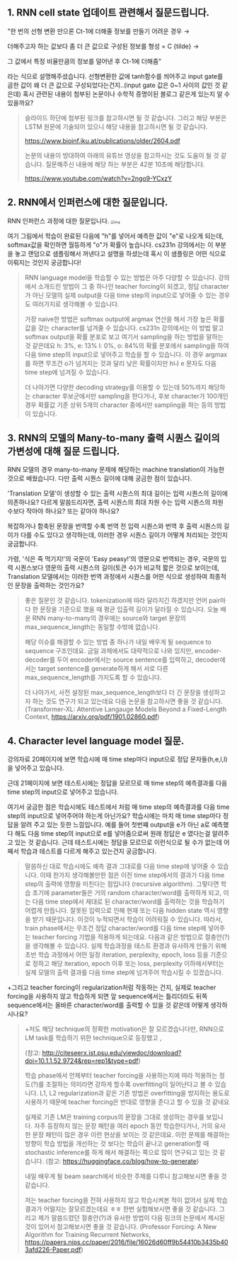 ## 1. RNN cell state 업데이트 관련해서 질문드립니다.

"한 번의 선형 변환 만으론 Ct-1에 더해줄 정보를 만들기 어려운 경우 →

더해주고자 하는 값보다 좀 더 큰 값으로 구성된 정보를 형성 = C {tilde} →

그 값에서 특정 비율만큼의 정보를 덜어낸 후 Ct-1에 더해줌"

라는 식으로 설명해주셨습니다. 선형변환한 값에 tanh함수를 씌어주고 input gate를 곱한 값이 왜 더 큰 값으로 구성되었다는건지..(input gate 값은 0~1 사이의 값인 것 같은데) 혹시 관련된 내용이 첨부된 논문이나 수학적 증명이된 블로그 같은게 있는지 알 수 있을까요?



> 슬라이드 하단에 첨부된 링크를 참고하시면 될 것 같습니다. 그리고 해당 부분은 LSTM 원문에 기술되어 있으니 해당 내용을 참고하시면 될 것 같습니다.
>
> https://www.bioinf.jku.at/publications/older/2604.pdf
>
> 
>
> 논문의 내용이 방대하여 아래의 유튜브 영상을 참고하시는 것도 도움이 될 것 같습니다.
> 질문해주신 내용에 해당 하는 부분은 42분 10초에 해당합니다.
>
> https://www.youtube.com/watch?v=2ngo9-YCxzY



## 2. RNN에서 인퍼런스에 대한 질문입니다.

RNN 인퍼런스 과정에 대한 질문입니다.
<img src="https://cphinf.pstatic.net/mooc/20210216_292/1613474937301Gttut_PNG/mceclip0.png" alt="img" style="zoom: 50%;" />

여기 그림에서 학습이 완료된 다음에 "h"를 넣어서 예측한 값이 "e"로 나오게 되는데, softmax값을 확인하면 월등하게 "o"가 확률이 높습니다. cs231n 강의에서는 이 부분을 놓고 랜덤으로 샘플링해서 꺼낸다고 설명을 하셨는데 혹시 이 샘플링은 어떤 식으로 이뤄지는 것인지 궁금합니다! 



>RNN language model을 학습할 수 있는 방법은 아주 다양할 수 있습니다. 강의에서 소개드린 방법이 그 중 하나인 teacher forcing이 되겠고, 정답 character가 아닌 모델의 실제 output을 다음 time step의 input으로 넣어줄 수 있는 경우도 여러가지로 생각해볼 수 있습니다.
>
>가장 naive한 방법은 softmax output에 argmax 연산을 해서 가장 높은 확률 값을 갖는 character를 넘겨줄 수 있습니다. cs231n 강의에서는 이 방법 말고 softmax output을 확률 분포로 보고 여기서 sampling을 하는 방법을 말하는 것 같은데요 h: 3%, e: 13% l: 0%, o: 84%의 확률 분포에서 sampling을 하여 다음 time step의 input으로 넣어주고 학습을 할 수 있습니다. 이 경우 argmax를 하면 무조건 o가 넘겨지는 것과 달리 낮은 확률이지만 h나 e 문자도 다음 time step에 넘겨질 수 있습니다.
>
>더 나아가면 다양한 decoding strategy를 이용할 수 있는데 50%까지 해당하는 character 후보군에서만 sampling을 한다거나, 후보 character가 100개인 경우 확률값 기준 상위 5개의 character 중에서만 sampling을 하는 등의 방법이 있습니다.



## 3. RNN의 모델의 Many-to-many 출력 시퀀스 길이의 가변성에 대해 질문 드립니다.

RNN 모델의 경우 many-to-many 문제에 해당하는 machine translation이 가능한 것으로 배웠습니다. 다만 출력 시퀀스 길이에 대해 궁금한 점이 있습니다.

'Translation 모델'이 생성할 수 있는 출력 시퀀스의 최대 길이는 입력 시퀀스의 길이에 의존하나요? 다르게 말씀드리자면, 출력 시퀀스의 최대 차원 수는 입력 시퀀스의 차원 수보다 작아야 하나요? 또는 같아야 하나요?

복잡하거나 함축된 문장을 번역할 수록 번역 전 입력 시퀀스와 번역 후 출력 시퀀스의 길이가 다를 수도 있다고 생각하는데, 이러한 경우 시퀀스 길이가 어떻게 처리되는 것인지 궁금합니다.

가령, '식은 죽 먹기지!'의 국문이 'Easy peasy!'의 영문으로 번역되는 경우, 국문의 입력 시퀀스보다 영문의 출력 시퀀스의 길이(토큰 수)가 비교적 짧은 것으로 보이는데, Translation 모델에서는 이러한 번역 과정에서 시퀀스를 어떤 식으로 생성하여 최종적인 문장을 출력하는 것인가요?



> 좋은 질문인 것 같습니다.
> tokenization에 따라 달라지긴 하겠지만 언어 pair마다 한 문장을 기준으로 했을 때 평균 입출력 길이가 달라질 수 있습니다. 오늘 배운 RNN many-to-many의 경우에는 source와 target 문장의 max_sequence_length는 동일할 수밖에 없습니다.
>
> 해당 이슈를 해결할 수 있는 방법 중 하나가 내일 배우게 될 sequence to sequence 구조인데요. 금일 과제에서도 대략적으로 나와 있지만, encoder-decoder를 두어 encoder에서는 source sentence를 입력하고, decoder에서는 target sentence를 generate하게 해서 서로 다른 max_sequence_length를 가지도록 할 수 있습니다.
>
> 더 나아가서, 사전 설정된 max_sequence_length보다 더 긴 문장을 생성하고자 하는 것도 연구가 되고 있는데요 다음 논문을 참고하시면 좋을 것 같습니다. (Transformer-XL: Attentive Langauge Models Beyond a Fixed-Length Context, https://arxiv.org/pdf/1901.02860.pdf)



## 4. Character level language model 질문.

강의자료 20페이지에 보면 학습시에 매 time step마다 input으로 정답 문자들(h,e,l,l)을 넣어주고 있습니다.

근데 21페이지에 보면 테스트시에는 정답을 모르므로 매 time step의 예측결과를 다음 time step의 input으로 넣어주고 있습니다.

여기서 궁금한 점은 학습시에도 테스트에서 처럼 매 time step의 예측결과를 다음 time step의 input으로 넣어주어야 하는게 아닌가요? 학습시에는 마치 매 time step마다 정답을 알려 주고 있는 듯한 느낌입니다. 예를 들어 첫번쨰 output을 e가 아닌 a로 예측했다 해도 다음 time step의 input으로 e를 넣어줌으로써 원래 정답은 e 였다는걸 알려주고 있는 것 같습니다. 근데 테스트시에는 정답을 모르므로 이런식으로 될 수가 없는데 어째서 학습과 테스트를 다르게 해주고 있는건지 궁금합니다.



> 말씀하신 대로 학습시에도 예측 결과 그대로를 다음 time step에 넣어줄 수 있습니다. 이때 한가지 생각해볼만한 점은 이전 time step에서의 결과가 다음 time step의 출력에 영향을 미친다는 점입니다 (recursive algorithm). 그렇다면 학습 초기에 parameter들은 거의 random character/word를 출력하게 되고, 이는 다음 time step에서 제대로 된 character/word를 출력하는 것을 학습하기 어렵게 만듭니다. 잘못된 입력으로 인해 현재 또는 다음 hidden state 역시 영향을 받기 때문입니다. 이것이 누적되면서 학습이 어려워질 수 있습니다. 따라서, train phase에서는 무조건 정답 character/word를 다음 time step에 넣어주는 teacher forcing 기법을 적용하게 되는데요.
> 다음과 같은 방법으로 절충안(?)을 생각해볼 수 있습니다. 실제 학습과정을 테스트 환경과 유사하게 만들기 위해 초반 학습 과정에서 어떤 일정 iteration, perplexity, epoch, loss 등을 기준으로 정하고 해당 iteration, epoch 이후 또는 loss, perplexity 이하에서부터는 실제 모델의 출력 결과를 다음 time step에 넘겨주어 학습시킬 수 있겠습니다.





+그리고 teacher forcing이 regularization처럼 작동하는 건지, 실제로 teacher forcing을 사용하지 않고 학습하게 되면 앞 sequence에서는 틀리더라도 뒤쪽 sequence에서는 올바른 character/word를 출력할 수 있을 것 같은데 어떻게 생각하시나요?



> +저도 해당 technique의 정확한 motivation은 잘 모르겠습니다만, RNN으로 LM task를 학습하기 위한 technique으로 등장했고 ,
>
> (참고: http://citeseerx.ist.psu.edu/viewdoc/download?doi=10.1.1.52.9724&rep=rep1&type=pdf) 
>
> 학습 phase에서 언제부터 teacher forcing을 사용하는지에 따라 적용하는 정도(?)를 조절하는 의미라면 강하게 할수록 overfitting이 일어난다고 볼 수 있습니다. L1, L2 regularization과 같은 기존 방법은 overfitting을 방지하는 용도로 사용하기 때문에 teacher forcing은 반대로 영향을 준다고 할 수 있을 것 같네요
>
> 실제로 기존 LM은 training corpus의 문장을 그대로 생성하는 경우를 보입니다. 자주 등장하지 않는 문장 패턴을 여러 epoch 동안 학습한다거나, 거의 유사한 문장 패턴이 많은 경우 이런 현상을 보이는 것 같은데요.
> 이런 문제를 해결하는 방향이 학습 방법을 개선하는 것 보다는 학습이 끝나고 generation할 때 stochastic inference를 하게 해서 해결하는 쪽으로 많이 연구되고 있는 것 같습니다. (참고: https://huggingface.co/blog/how-to-generate)
>
> 내일 배우게 될 beam search에서 비슷한 주제를 다루니 참고해보시면 좋을 것 같습니다. 
>
> 저는 teacher forcing을 전혀 사용하지 않고 학습시켜본 적이 없어서 실제 학습 결과가 어떨지는 잘모르겠는데요 ㅎㅎ 한번 실험해보시면 좋을 것 같습니다. 그리고 제가 말씀드렸던 절충안(?)과 유사한 방법이 다음 링크의 논문에서 제시된 것이 있어서 참고해보시면 좋을 것 같습니다. (Professor Forcing: A New Algorithm for Training Recurrent Networks, https://papers.nips.cc/paper/2016/file/16026d60ff9b54410b3435b403afd226-Paper.pdf)